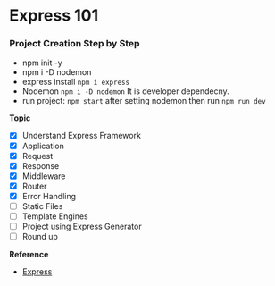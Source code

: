 # Express 101

### Project Creation Step by Step
- npm init -y
- npm i -D nodemon
- express install `npm i express`
- Nodemon `npm i -D nodemon` It is developer dependecny. 
- run project: `npm start` after setting nodemon then run `npm run dev`

**Topic**
- [x] Understand Express Framework
- [x] Application
- [x] Request
- [x] Response
- [x] Middleware
- [x] Router
- [x] Error Handling
- [ ] Static Files
- [ ] Template Engines
- [ ] Project using Express Generator
- [ ] Round up

**Reference**
- [Express](https://expressjs.com/en/4x/api.html)


